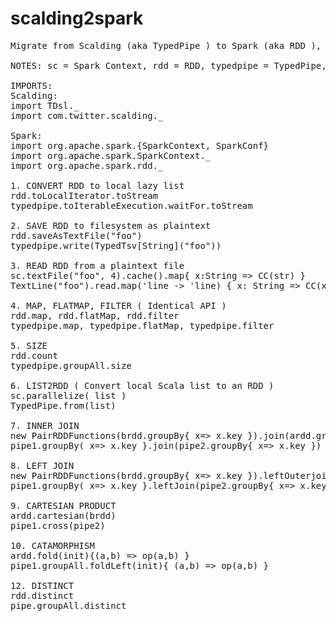 # scalding2spark
<pre>
Migrate from Scalding (aka TypedPipe ) to Spark (aka RDD ), or vice-versa

NOTES: sc = Spark Context, rdd = RDD, typedpipe = TypedPipe, Tsv = Tab separated File, CC = case class

IMPORTS:
Scalding:
import TDsl._
import com.twitter.scalding._

Spark:
import org.apache.spark.{SparkContext, SparkConf}
import org.apache.spark.SparkContext._
import org.apache.spark.rdd._

1. CONVERT RDD to local lazy list
rdd.toLocalIterator.toStream
typedpipe.toIterableExecution.waitFor.toStream

2. SAVE RDD to filesystem as plaintext
rdd.saveAsTextFile("foo")
typedpipe.write(TypedTsv[String]("foo"))

3. READ RDD from a plaintext file
sc.textFile("foo", 4).cache().map{ x:String => CC(str) }
TextLine("foo").read.map('line -> 'line) { x: String => CC(x) }.toTypedPipe[CC]('line)

4. MAP, FLATMAP, FILTER ( Identical API )
rdd.map, rdd.flatMap, rdd.filter
typedpipe.map, typedpipe.flatMap, typedpipe.filter

5. SIZE
rdd.count
typedpipe.groupAll.size

6. LIST2RDD ( Convert local Scala list to an RDD )
sc.parallelize( list )
TypedPipe.from(list)

7. INNER JOIN
new PairRDDFunctions(brdd.groupBy{ x=> x.key }).join(ardd.groupBy{ x=> x.key})
pipe1.groupBy( x=> x.key }.join(pipe2.groupBy{ x=> x.key })

8. LEFT JOIN
new PairRDDFunctions(brdd.groupBy{ x=> x.key }).leftOuterjoin(ardd.groupBy{ x=> x.key})
pipe1.groupBy( x=> x.key }.leftJoin(pipe2.groupBy{ x=> x.key })

9. CARTESIAN PRODUCT
ardd.cartesian(brdd)
pipe1.cross(pipe2)

10. CATAMORPHISM
ardd.fold(init){(a,b) => op(a,b) }
pipe1.groupAll.foldLeft(init){ (a,b) => op(a,b) }

12. DISTINCT
rdd.distinct
pipe.groupAll.distinct

</pre>


